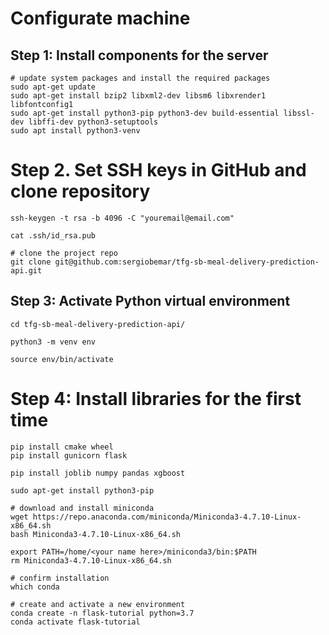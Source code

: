 # Configurate machine

## Step 1: Install components for the server
```
# update system packages and install the required packages
sudo apt-get update
sudo apt-get install bzip2 libxml2-dev libsm6 libxrender1 libfontconfig1
sudo apt-get install python3-pip python3-dev build-essential libssl-dev libffi-dev python3-setuptools
sudo apt install python3-venv
```
# Step 2. Set SSH keys in GitHub and clone repository

```
ssh-keygen -t rsa -b 4096 -C "youremail@email.com"

cat .ssh/id_rsa.pub
```

```
# clone the project repo
git clone git@github.com:sergiobemar/tfg-sb-meal-delivery-prediction-api.git
```

## Step 3: Activate Python virtual environment
```
cd tfg-sb-meal-delivery-prediction-api/

python3 -m venv env

source env/bin/activate
```
# Step 4: Install libraries for the first time

```
pip install cmake wheel
pip install gunicorn flask

pip install joblib numpy pandas xgboost

```


```
sudo apt-get install python3-pip

# download and install miniconda
wget https://repo.anaconda.com/miniconda/Miniconda3-4.7.10-Linux-x86_64.sh
bash Miniconda3-4.7.10-Linux-x86_64.sh
```

```
export PATH=/home/<your name here>/miniconda3/bin:$PATH
rm Miniconda3-4.7.10-Linux-x86_64.sh

# confirm installation
which conda

# create and activate a new environment
conda create -n flask-tutorial python=3.7
conda activate flask-tutorial
```












